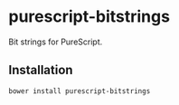# purescript-bitstrings

Bit strings for PureScript.

## Installation

```
bower install purescript-bitstrings
```

